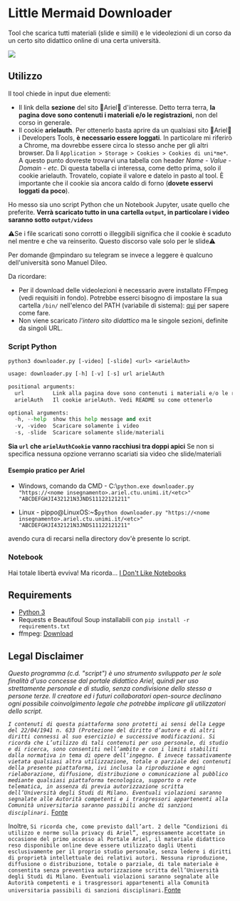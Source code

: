 # Little Mermaid Downloader

Tool che scarica tutti materiali (slide e simili) e le videolezioni di un corso da un certo sito didattico online di una certa università.


![](https://thumbs-prod.si-cdn.com/YVaC3lqx4bk9jPIThb-0RJnKbbw=/800x600/filters:no_upscale()/https://public-media.si-cdn.com/filer/26/34/26349ee5-df4d-4595-8d77-674a8ef40fc0/t03pxm.jpg)
## Utilizzo

Il tool chiede in input due elementi:
- Il link della **sezione** del sito  🧜Ariel🧜 d'interesse. Detto terra terra, **la pagina dove sono contenuti i materiali e/o le registrazioni**, non del corso in generale.
- Il cookie **arielauth**. Per ottenerlo basta aprire da un qualsiasi sito 🧜Ariel🧜 i Developers Tools, **è necessario essere loggati**. In particolare mi riferirò a Chrome, ma dovrebbe essere circa lo stesso anche per gli altri browser. Da lì ```Application > Storage > Cookies > Cookies di uni*me*```. A questo punto dovreste trovarvi una tabella con header *Name - Value - Domain - etc*. Di questa tabella ci interessa, come detto prima, solo il cookie arielauth. Trovatelo, copiate il valore e datelo in pasto al tool. È importante che il cookie sia ancora caldo di forno (**dovete esservi loggati da poco**).

Ho messo sia uno script Python che un Notebook Jupyter, usate quello che preferite. **Verrà scaricato tutto in una cartella ```output```, in particolare i video saranno sotto ```output/videos```**

⚠️Se i file scaricati sono corrotti o illeggibili significa che il cookie è scaduto nel mentre e che va reinserito. Questo discorso vale solo per le slide⚠️

Per domande @mpindaro su telegram se invece a leggere è qualcuno dell'università sono Manuel Dileo.

Da ricordare:

- Per il download delle videolezioni è necessario avere installato FFmpeg (vedi requisiti in fondo). Potrebbe esserci bisogno di impostare la sua cartella ```/bin/``` nell'elenco del PATH (variabile di sistema): [qui](https://www.google.com/search?client=firefox-b-d&q=settare+variabile+d%27ambiente+windows) per sapere come fare.
- Non viene scaricato *l'intero sito didattico* ma le singole sezioni, definite da singoli URL. 

### Script Python

```console 
python3 downloader.py [-video] [-slide] <url> <arielAuth>
```

```py
usage: downloader.py [-h] [-v] [-s] url arielAuth

positional arguments:
  url         Link alla pagina dove sono contenuti i materiali e/o le registrazioni
  arielAuth   Il cookie arielAuth. Vedi README su come ottenerlo

optional arguments:
  -h, --help  show this help message and exit
  -v, -video  Scaricare solamente i video
  -s, -slide  Scaricare solamente slide/materiali
```

**Sia `url` che `arielAuthCookie` vanno racchiusi tra doppi apici**
Se non si specifica nessuna opzione verranno scariati sia video che slide/materiali

#### Esempio pratico per Ariel

- Windows, comando da CMD - C:\\```python.exe downloader.py "https://<nome insegnamento>.ariel.ctu.unimi.it/<etc>" "ABCDEFGHJI432121N3JNDS11122121211"```

- Linux - pippo@LinuxOS:~$```python downloader.py "https://<nome insegnamento>.ariel.ctu.unimi.it/<etc>" "ABCDEFGHJI432121N3JNDS11122121211"```

avendo cura di recarsi nella directory dov'è presente lo script.


### Notebook
Hai totale libertà evviva! Ma ricorda... [I Don't Like Notebooks](https://docs.google.com/presentation/d/1n2RlMdmv1p25Xy5thJUhkKGvjtV-dkAIsUXP-AL4ffI/edit#slide=id.g362da58057_0_1)


## Requirements

- [Python 3](https://www.python.org/)
- Requests e Beautifoul Soup installabili con ```pip install -r requirements.txt```
- ffmpeg: [Download](https://www.ffmpeg.org/download.html)


## Legal Disclaimer
*Questo programma (c.d. "script") è uno strumento sviluppato per le sole finalità d'uso concesse dal portale didattico Ariel, quindi per uso strettamente personale e di studio, senza condivisione dello stesso a persone terze. Il creatore ed i futuri collaboratori open-source declinano ogni possibile coinvolgimento legale che potrebbe implicare gli utilizzatori dello script.*

*```I contenuti di questa piattaforma sono protetti ai sensi della Legge del 22/04/1941 n. 633 (Protezione del diritto d’autore e di altri diritti connessi al suo esercizio) e successive modificazioni.
Si ricorda che L’utilizzo di tali contenuti per uso personale, di studio e di ricerca, sono consentiti nell’ambito e con i limiti stabiliti dalla normativa in tema di opere dell’ingegno. È invece tassativamente vietata qualsiasi altra utilizzazione, totale o parziale dei contenuti della presente piattaforma, ivi inclusa la riproduzione e ogni rielaborazione, diffusione, distribuzione o comunicazione al pubblico mediante qualsiasi piattaforma tecnologica, supporto o rete telematica, in assenza di previa autorizzazione scritta dell’Università degli Studi di Milano. Eventuali violazioni saranno segnalate alle Autorità competenti e i trasgressori appartenenti alla Comunità universitaria saranno passibili anche di sanzioni disciplinari.```* [Fonte](https://ariel.unimi.it/documenti/copyright)

Inoltre, ```Si ricorda che, come previsto dall’art. 2 delle “Condizioni di utilizzo e norme sulla privacy di Ariel”, espressamente accettate in occasione del primo accesso al Portale Ariel, il materiale didattico reso disponibile online deve essere utilizzato dagli Utenti esclusivamente per il proprio studio personale, senza ledere i diritti di proprietà intellettuale dei relativi autori. Nessuna riproduzione, diffusione o distribuzione, totale o parziale, di tale materiale è consentita senza preventiva autorizzazione scritta dell’Università degli Studi di Milano. Eventuali violazioni saranno segnalate alle Autorità competenti e i trasgressori appartenenti alla Comunità universitaria passibili di sanzioni disciplinari.```[Fonte](https://ariel.unimi.it/)
